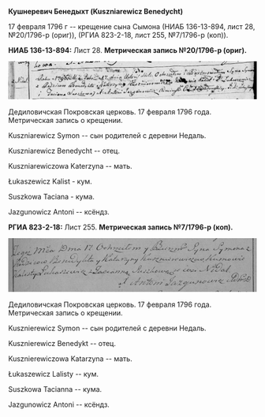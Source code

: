 **Кушнеревич Бенедыхт (Kuszniarewicz Benedycht)**

17 февраля 1796 г -- крещение сына Сымона (НИАБ 136-13-894, лист 28,
№20/1796-р (ориг)), (РГИА 823-2-18, лист 255, №7/1796-р (коп)).

**НИАБ 136-13-894:** Лист 28. **Метрическая запись №20/1796-р (ориг).**

![](./media/16bb0bd89743f5d4c89c4b005527efb040d52b67.png)

Дедиловичская Покровская церковь. 17 февраля 1796 года. Метрическая
запись о крещении.

Kuszniarewicz Symon -- сын родителей с деревни Нeдаль.

Kuszniarewicz Benedycht -- отец.

Kuszniarewiczowa Katerzyna -- мать.

Łukaszewicz Kalist - кум.

Suszkowa Taciana - кума.

Jazgunowicz Antoni -- ксёндз.

**РГИА 823-2-18:** Лист 255. **Метрическая запись №7/1796-р (коп).**

![](./media/e9c17ae0fcda31109cd9c014ea635a7a2afd1642.png)

Дедиловичская Покровская церковь. 17 февраля 1796 года. Метрическая
запись о крещении.

Kusznierewicz Symon -- сын родителей с деревни Недаль.

Kusznierewicz Benedykt -- отец.

Kusznierewiczowa Katarzyna -- мать.

Łukaszewicz Lalisty -- кум.

Suszkowa Tacianna -- кума.

Jazgunowicz Antoni -- ксёндз.
